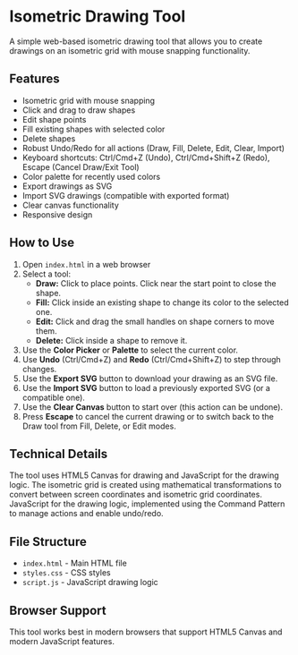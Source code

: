 # Isometric Drawing Tool

A simple web-based isometric drawing tool that allows you to create drawings on an isometric grid with mouse snapping functionality.

## Features

- Isometric grid with mouse snapping
- Click and drag to draw shapes
- Edit shape points
- Fill existing shapes with selected color
- Delete shapes
- Robust Undo/Redo for all actions (Draw, Fill, Delete, Edit, Clear, Import)
- Keyboard shortcuts: Ctrl/Cmd+Z (Undo), Ctrl/Cmd+Shift+Z (Redo), Escape (Cancel Draw/Exit Tool)
- Color palette for recently used colors
- Export drawings as SVG
- Import SVG drawings (compatible with exported format)
- Clear canvas functionality
- Responsive design

## How to Use

1. Open `index.html` in a web browser
2. Select a tool:
   - **Draw:** Click to place points. Click near the start point to close the shape.
   - **Fill:** Click inside an existing shape to change its color to the selected one.
   - **Edit:** Click and drag the small handles on shape corners to move them.
   - **Delete:** Click inside a shape to remove it.
3. Use the **Color Picker** or **Palette** to select the current color.
4. Use **Undo** (Ctrl/Cmd+Z) and **Redo** (Ctrl/Cmd+Shift+Z) to step through changes.
5. Use the **Export SVG** button to download your drawing as an SVG file.
6. Use the **Import SVG** button to load a previously exported SVG (or a compatible one).
7. Use the **Clear Canvas** button to start over (this action can be undone).
8. Press **Escape** to cancel the current drawing or to switch back to the Draw tool from Fill, Delete, or Edit modes.

## Technical Details

The tool uses HTML5 Canvas for drawing and JavaScript for the drawing logic. The isometric grid is created using mathematical transformations to convert between screen coordinates and isometric grid coordinates. JavaScript for the drawing logic, implemented using the Command Pattern to manage actions and enable undo/redo.

## File Structure

- `index.html` - Main HTML file
- `styles.css` - CSS styles
- `script.js` - JavaScript drawing logic

## Browser Support

This tool works best in modern browsers that support HTML5 Canvas and modern JavaScript features.
